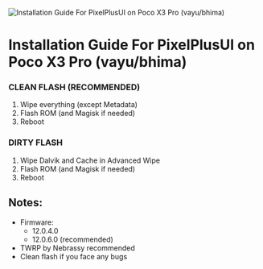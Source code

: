 ![Installation Guide For PixelPlusUI on Poco X3 Pro (vayu/bhima)](https://i.imgur.com/pmZkslu.png "Installation")

# Installation Guide For PixelPlusUI on Poco X3 Pro (vayu/bhima)

### CLEAN FLASH (RECOMMENDED)
1. Wipe everything (except Metadata)
2. Flash ROM (and Magisk if needed)
3. Reboot

### DIRTY FLASH
1. Wipe Dalvik and Cache in Advanced Wipe
2. Flash ROM (and Magisk if needed)
3. Reboot

## Notes: 
- Firmware:
    - 12.0.4.0
    - 12.0.6.0 (recommended)
- TWRP by Nebrassy recommended
- Clean flash if you face any bugs
